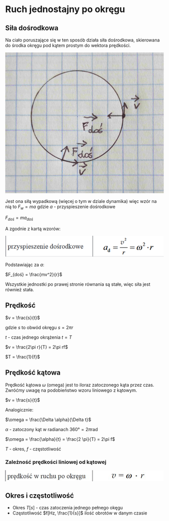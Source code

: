 # Ruch jednostajny po okręgu

## Siła dośrodkowa

Na ciało poruszające się w ten sposób działa siła dośrodkowa, skierowana do środka okręgu pod kątem prostym do wektora prędkości.

![Siła dośrodkowa w ruchu po okręgu](../.vuepress/public/kinematyka/ruch-po-okregu-sila-dos.jpg)

Jest ona siłą wypadkową (więcej o tym w dziale dynamika) więc wzór na nią to $F_w = ma$ gdzie $a$ - przyspieszenie dośrodkowe

$F_{doś} = ma_{doś}$

A zgodnie z kartą wzorów:

![Wzór na przyspieszenie dośrodkowe](../.vuepress/public/kinematyka/wzor-przyspieszenie-dosrodkowe.png)

Podstawiając za $a$:

$F_{doś} = \frac{mv^2}{r}$

Wszystkie jednostki po prawej stronie równania są stałe, więc siła jest również stała.

## Prędkość

$v = \frac{s}{t}$

gdzie $s$ to obwód okręgu $s = 2\pi r$

$t$ - czas jednego okrążenia $t = T$

$v = \frac{2\pi r}{T} = 2\pi rf$

$T = \frac{1}{f}$

## Prędkość kątowa

Prędkość kątowa $\omega$ (omega) jest to iloraz zatoczonego kąta przez czas. Zwróćmy uwagę na podobieństwo wzoru liniowego z kątowym.

$v = \frac{s}{t}$

Analogicznie:

$\omega = \frac{\Delta \alpha}{\Delta t}$

$\alpha$ - zatoczony kąt w radianach $360° = 2 \pi$rad

$\omega = \frac{\alpha}{t} = \frac{2 \pi}{T} = 2\pi f$

$T$ - okres, $f$ - częstotliwość

### Zależność prędkości liniowej od kątowej

![Zależność prędkości](../.vuepress/public/kinematyka/wzor-zaleznosc-predkosci.jpg)

## Okres i częstotliwość

- Okres $T[s]$ - czas zatoczenia jednego pełnego okęgu
- Częstotliwość $f[Hz, \frac{1}{s}]$ ilość obrotów w danym czasie
